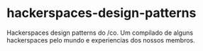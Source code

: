# hackerspaces-design-patterns
Hackerspaces design patterns do /co. Um compilado de alguns hackerspaces pelo mundo e experiencias dos nossos membros.
